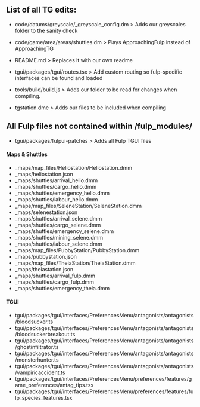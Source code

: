 ## List of all TG edits:

- code/datums/greyscale/_greyscale_config.dm > Adds our greyscales folder to the sanity check

- code/game/area/areas/shuttles.dm > Plays ApproachingFulp instead of ApproachingTG

- README.md > Replaces it with our own readme

- tgui/packages/tgui/routes.tsx > Add custom routing so fulp-specific interfaces can be found and loaded

- tools/build/build.js > Adds our folder to be read for changes when compiling.

- tgstation.dme > Adds our files to be included when compiling

## All Fulp files not contained within /fulp_modules/

- tgui/packages/fulpui-patches > Adds all Fulp TGUI files

#### Maps & Shuttles
- _maps/map_files/Heliostation/Heliostation.dmm
- _maps/heliostation.json
- _maps/shuttles/arrival_helio.dmm
- _maps/shuttles/cargo_helio.dmm
- _maps/shuttles/emergency_helio.dmm
- _maps/shuttles/labour_helio.dmm
- _maps/map_files/SeleneStation/SeleneStation.dmm
- _maps/selenestation.json
- _maps/shuttles/arrival_selene.dmm
- _maps/shuttles/cargo_selene.dmm
- _maps/shuttles/emergency_selene.dmm
- _maps/shuttles/mining_selene.dmm
- _maps/shuttles/labour_selene.dmm
- _maps/map_files/PubbyStation/PubbyStation.dmm
- _maps/pubbystation.json
- _maps/map_files/TheiaStation/TheiaStation.dmm
- _maps/theiastation.json
- _maps/shuttles/arrival_fulp.dmm
- _maps/shuttles/cargo_fulp.dmm
- _maps/shuttles/emergency_theia.dmm

#### TGUI
- tgui/packages/tgui/interfaces/PreferencesMenu/antagonists/antagonists/bloodsucker.ts
- tgui/packages/tgui/interfaces/PreferencesMenu/antagonists/antagonists/bloodsuckerbreakout.ts
- tgui/packages/tgui/interfaces/PreferencesMenu/antagonists/antagonists/ghostinfiltrator.ts
- tgui/packages/tgui/interfaces/PreferencesMenu/antagonists/antagonists/monsterhunter.ts
- tgui/packages/tgui/interfaces/PreferencesMenu/antagonists/antagonists/vampiricaccident.ts
- tgui/packages/tgui/interfaces/PreferencesMenu/preferences/features/game_preferences/antag_tips.tsx
- tgui/packages/tgui/interfaces/PreferencesMenu/preferences/features/fulp_species_features.tsx

